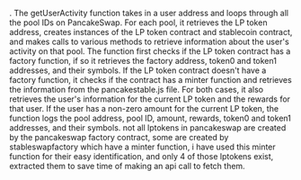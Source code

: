 .
The getUserActivity function takes in a user address and loops through all the pool IDs on PancakeSwap. For each pool, it retrieves the LP token address, creates instances of the LP token contract and stablecoin contract, and makes calls to various methods to retrieve information about the user's activity on that pool.
The function first checks if the LP token contract has a factory function, if so it retrieves the factory address, token0 and token1 addresses, and their symbols. If the LP token contract doesn't have a factory function, it checks if the contract has a minter function and retrieves the information from the pancakestable.js file.
For both cases, it also retrieves the user's information for the current LP token and the rewards for that user. If the user has a non-zero amount for the current LP token, the function logs the pool address, pool ID, amount, rewards, token0 and token1 addresses, and their symbols.
not all lptokens in pancakeswap are created by the pancakeswap factory contract, some are created by stableswapfactory which have a minter function, i have used this minter function for their easy identification, and only 4 of those lptokens exist, extracted them to save time of making an api call to fetch them.


